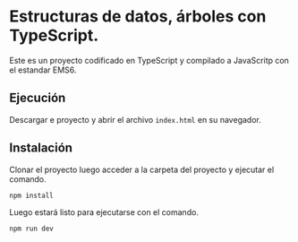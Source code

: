 # Estructuras de datos, árboles con TypeScript.
Este es un proyecto codificado en TypeScript y compilado a JavaScritp con el estandar EMS6.
## Ejecución
Descargar e proyecto y abrir el archivo `index.html` en su navegador.

## Instalación
Clonar el proyecto luego acceder a la carpeta del proyecto y ejecutar el comando.

`npm install`

Luego estará listo para ejecutarse con el comando.

`npm run dev`
